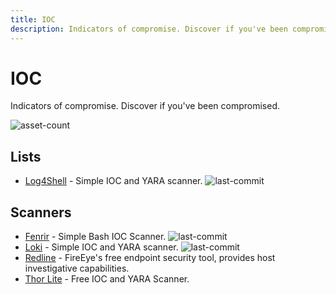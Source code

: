 ```yaml
---
title: IOC
description: Indicators of compromise. Discover if you've been compromised.
---
```


# IOC

Indicators of compromise. Discover if you've been compromised.

![asset-count](https://img.shields.io/badge/Tools%20%26%20Resources%20Available-5-757575?style=for-the-badge)

## Lists

* [Log4Shell](https://github.com/curated-intel/Log4Shell-IOCs) - Simple IOC and YARA scanner. ![last-commit](https://img.shields.io/github/last-commit/curated-intel/Log4Shell-IOCs?style=flat)

## Scanners

* [Fenrir](https://github.com/Neo23x0/Fenrir) - Simple Bash IOC Scanner. ![last-commit](https://img.shields.io/github/last-commit/Neo23x0/Fenrir?style=flat)
* [Loki](https://github.com/Neo23x0/Loki) - Simple IOC and YARA scanner. ![last-commit](https://img.shields.io/github/last-commit/Neo23x0/Loki?style=flat)
* [Redline](https://www.fireeye.com/services/freeware/redline.html) - FireEye's free endpoint security tool, provides host investigative capabilities.
* [Thor Lite](https://www.nextron-systems.com/thor-lite/) - Free IOC and YARA Scanner.
